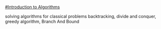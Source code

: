 [#Introduction to Algorithms](https://www.amazon.com/Introduction-Algorithms-3rd-MIT-Press/dp/0262033844)

solving algorithms for classical problems
backtracking, divide and conquer, greedy algorithm, Branch And Bound 
